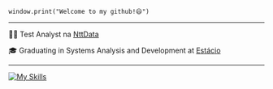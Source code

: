 `window.print("Welcome to my github!😄")`

***

👨‍💻 Test Analyst na [NttData](https://br.nttdata.com/)

🎓 Graduating in Systems Analysis and Development at [Estácio](https://estacio.br/)

***

[![My Skills](https://skillicons.dev/icons?i=js,linkedin,postman)](https://skillicons.dev)
